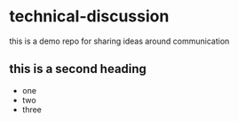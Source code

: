 # technical-discussion
this is a demo repo for sharing ideas around communication


## this is a second heading

* one
* two
* three
